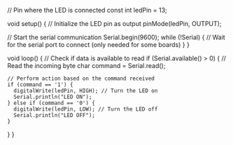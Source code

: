 // Pin where the LED is connected
const int ledPin = 13;

void setup() {
  // Initialize the LED pin as output
  pinMode(ledPin, OUTPUT);

  // Start the serial communication
  Serial.begin(9600);
  while (!Serial) {
    // Wait for the serial port to connect (only needed for some boards)
  }
}

void loop() {
  // Check if data is available to read
  if (Serial.available() > 0) {
    // Read the incoming byte
    char command = Serial.read();

    // Perform action based on the command received
    if (command == '1') {
      digitalWrite(ledPin, HIGH); // Turn the LED on
      Serial.println("LED ON");
    } else if (command == '0') {
      digitalWrite(ledPin, LOW); // Turn the LED off
      Serial.println("LED OFF");
    }
  }
}